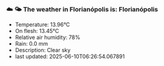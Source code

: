 ### ☁️ 🌤️  The weather in Florianópolis is: Florianópolis

- Temperature: 13.96°C
- On flesh: 13.45°C
- Relative air humidity: 78%
- Rain: 0.0 mm
- Description: Clear sky
- last updated: 2025-06-10T06:26:54.067891
